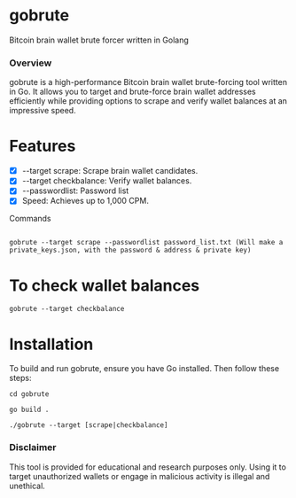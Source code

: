 # gobrute
Bitcoin brain wallet brute forcer written in Golang

### Overview
gobrute is a high-performance Bitcoin brain wallet brute-forcing tool written in Go. It allows you to target and brute-force brain wallet addresses efficiently while providing options to scrape and verify wallet balances at an impressive speed.

# Features
- [x] --target scrape: Scrape brain wallet candidates.
- [x] --target checkbalance: Verify wallet balances.
- [x] --passwordlist: Password list
- [x] Speed: Achieves up to 1,000 CPM.

Commands
```

gobrute --target scrape --passwordlist password_list.txt (Will make a private_keys.json, with the password & address & private key) 
```
# To check wallet balances
```
gobrute --target checkbalance
```
# Installation
To build and run gobrute, ensure you have Go installed. Then follow these steps:

```
cd gobrute

go build .

./gobrute --target [scrape|checkbalance]
```

### Disclaimer
This tool is provided for educational and research purposes only. Using it to target unauthorized wallets or engage in malicious activity is illegal and unethical.
